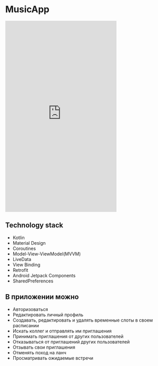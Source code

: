 # MusicApp

<iframe width="350" height="600" src="https://drive.google.com/file/d/1YCBcgMWk3M2ZZXZ_bOj-psMh2mfDFsl7/view?usp=sharing" frameborder="0" allow="accelerometer; autoplay; encrypted-media; gyroscope; picture-in-picture" allowfullscreen></iframe>


## Technology stack
* Kotlin
* Material Design
* Coroutines
* Model-View-ViewModel(MVVM)
* LiveData
* View Binding
* Retrofit
* Android Jetpack Components
* SharedPreferences

## В приложении можно
* Авторизоваться
*	Редактировать личный профиль
*	Создавать, редактировать и удалять временные слоты в своем расписании
*	Искать коллег и отправлять им приглашения
*	Принимать приглашения от других пользователей
*	Отказываться от приглашений других пользователей
*	Отзывать свои приглашения
*	Отменять поход на ланч
*	Просматривать ожидаемые встречи

